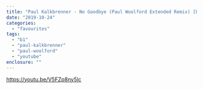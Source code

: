 ```yaml
---
title: "Paul Kalkbrenner - No Goodbye (Paul Woolford Extended Remix) [b1]"
date: "2019-10-24"
categories: 
  - "favourites"
tags: 
  - "b1"
  - "paul-kalkbrenner"
  - "paul-woolford"
  - "youtube"
enclosure: ""
---
```


https://youtu.be/V5FZp8ny5lc
